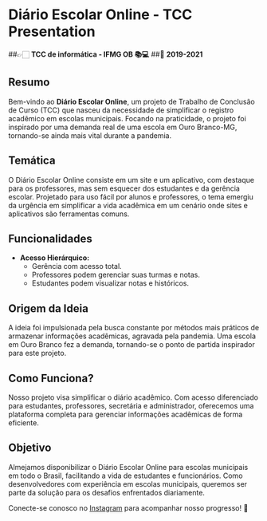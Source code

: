 # Diário Escolar Online - TCC Presentation

##👉🏻 **TCC de informática - IFMG OB 📚💻**
##📍 **2019-2021**

## Resumo

Bem-vindo ao **Diário Escolar Online**, um projeto de Trabalho de Conclusão de Curso (TCC) que nasceu da necessidade de simplificar o registro acadêmico em escolas municipais. Focando na praticidade, o projeto foi inspirado por uma demanda real de uma escola em Ouro Branco-MG, tornando-se ainda mais vital durante a pandemia.

## Temática

O Diário Escolar Online consiste em um site e um aplicativo, com destaque para os professores, mas sem esquecer dos estudantes e da gerência escolar. Projetado para uso fácil por alunos e professores, o tema emergiu da urgência em simplificar a vida acadêmica em um cenário onde sites e aplicativos são ferramentas comuns.

## Funcionalidades

- **Acesso Hierárquico:**
  - Gerência com acesso total.
  - Professores podem gerenciar suas turmas e notas.
  - Estudantes podem visualizar notas e históricos.

## Origem da Ideia

A ideia foi impulsionada pela busca constante por métodos mais práticos de armazenar informações acadêmicas, agravada pela pandemia. Uma escola em Ouro Branco fez a demanda, tornando-se o ponto de partida inspirador para este projeto.

## Como Funciona?

Nosso projeto visa simplificar o diário acadêmico. Com acesso diferenciado para estudantes, professores, secretária e administrador, oferecemos uma plataforma completa para gerenciar informações acadêmicas de forma eficiente.

## Objetivo

Almejamos disponibilizar o Diário Escolar Online para escolas municipais em todo o Brasil, facilitando a vida de estudantes e funcionários. Como desenvolvedores com experiência em escolas municipais, queremos ser parte da solução para os desafios enfrentados diariamente.

Conecte-se conosco no [Instagram](https://www.instagram.com/diarioescolaronline/) para acompanhar nosso progresso! 🚀

